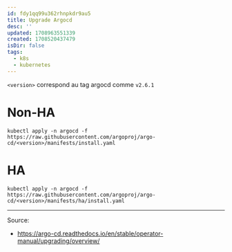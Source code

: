 ```yaml
---
id: fdy1qq99u362rhnpkdr9au5
title: Upgrade Argocd
desc: ''
updated: 1708963551339
created: 1708520437479
isDir: false
tags: 
  - k8s
  - kubernetes
---
```


`<version>` correspond au tag argocd comme `v2.6.1`

# Non-HA

```Shell
kubectl apply -n argocd -f https://raw.githubusercontent.com/argoproj/argo-cd/<version>/manifests/install.yaml
```

# HA

```Shell
kubectl apply -n argocd -f https://raw.githubusercontent.com/argoproj/argo-cd/<version>/manifests/ha/install.yaml
```

---

Source:
- https://argo-cd.readthedocs.io/en/stable/operator-manual/upgrading/overview/
